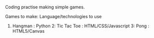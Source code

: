 Coding practise making simple games.

Games to make: Language/technologies to use

1. Hangman      : Python
2: Tic Tac Toe  : HTML/CSS/Javascript
3: Pong         : HTML5/Canvas
